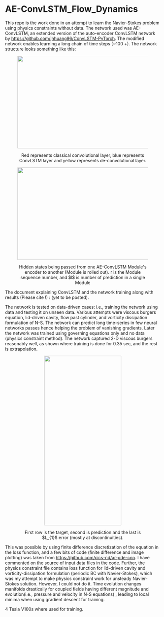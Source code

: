 # AE-ConvLSTM_Flow_Dynamics

This repo is the work done in an attempt to learn the Navier-Stokes problem using physics constraints without data. The network used was AE-ConvLSTM, an extended version of the auto-encoder ConvLSTM network by https://github.com/jhhuang96/ConvLSTM-PyTorch. The modified network enables learning a long chain of time steps (~100 +). The network structure looks something like this:

<figure>
  <p align="center">
  <img width="600" height="300"
  src="https://github.com/kakkapriyesh/AE-ConvLSTM_Flow_Dynamics/blob/main/AE-ConvLSTM.PNG">
  <figcaption>
    <p align="center">
    Red represents classical convolutional layer, blue represents ConvLSTM layer and yellow represents de-convolutional layer.
   </p>
    </figcaption>
   </p>
</figure>

<figure>
  <p align="center">
  <img width="600" height="300"
  src="https://github.com/kakkapriyesh/AE-ConvLSTM_Flow_Dynamics/blob/main/AE-ConvLSTM_Rollout.PNG">
  <figcaption>
    <p align="center">
    Hidden states being passed from one AE-ConvLSTM Module's encoder to another (Module is rolled out). r is the Module sequence number, and $l$ is number of prediction in a single Module
     </p>
    </figcaption>
   </p>
</figure>



The document explaining ConvLSTM and the network training along with results (Please cite !) : (yet to be posted).

The network is tested on data-driven cases: i.e., training the network using data and testing it on unseen data. Various attempts were viscous burgers equation, lid-driven cavity, flow past cylinder, and vorticity dissipation formulation of N-S. The network can predict long time-series in few neural networks passes hence helping the problem of vanishing gradients. Later the network was trained using governing equations only and no data (physics constraint method). The network captured 2-D viscous burgers reasonably well, as shown where training is done for 0.35 sec, and the rest is extrapolation. 

<figure>
  <p align="center">
  <img width="250" height="550"
  src="https://github.com/kakkapriyesh/AE-ConvLSTM_Flow_Dynamics/blob/main/Burgers_PC.gif">
  <figcaption>
    <p align="center">
             First row is the target, second is prediction and the last is $L_{1}$ error (mostly at discontinuities).
      </p>
    </figcaption>
   </p>
</figure>

This was possible by using finite difference discretization of the equation in the loss function, and a few bits of code (finite difference and image plotting) was taken from https://github.com/cics-nd/ar-pde-cnn. I have commented on the source of input data files in the code. Further, the physics constraint file contains loss function for lid-driven cavity and vorticity-dissipation formulation (periodic BC with Navier-Stokes), which was my attempt to make physics constraint work for unsteady Navier-Stokes solution. However, I could not do it. Time evolution changes manifolds drastically for coupled fields having different magnitude and evolution(i.e., pressure and velocity in N-S equations) , leading to local minima when using gradient descent for training.   

4 Tesla V100s where used for training. 
